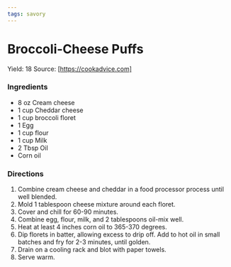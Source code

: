 ```yaml
---
tags: savory
---
```

# Broccoli-Cheese Puffs

Yield: 18
Source: [https://cookadvice.com]

### Ingredients
- 8 oz Cream cheese
- 1 cup Cheddar cheese
- 1 cup broccoli floret
- 1 Egg
- 1 cup flour
- 1 cup Milk
- 2 Tbsp Oil
- Corn oil

### Directions
1. Combine cream cheese and cheddar in a food processor process until well blended.
2. Mold 1 tablespoon cheese mixture around each floret.
3. Cover and chill for 60-90 minutes.
4. Combine egg, flour, milk, and 2 tablespoons oil-mix well.
5. Heat at least 4 inches corn oil to 365-370 degrees.
6. Dip florets in batter, allowing excess to drip off. Add to hot oil in small batches and fry for 2-3 minutes, until golden.
7. Drain on a cooling rack and blot with paper towels.
8. Serve warm.
